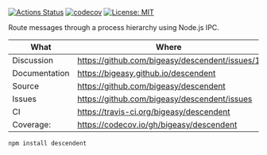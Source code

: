 [![Actions Status](https://github.com/bigeasy/descendent/workflows/Node%20CI/badge.svg)](https://github.com/bigeasy/descendent/actions)
[![codecov](https://codecov.io/gh/bigeasy/descendent/branch/master/graph/badge.svg)](https://codecov.io/gh/bigeasy/descendent)
[![License: MIT](https://img.shields.io/badge/License-MIT-yellow.svg)](https://opensource.org/licenses/MIT)

Route messages through a process hierarchy using Node.js IPC.

| What          | Where                                             |
| --- | --- |
| Discussion    | https://github.com/bigeasy/descendent/issues/1    |
| Documentation | https://bigeasy.github.io/descendent              |
| Source        | https://github.com/bigeasy/descendent             |
| Issues        | https://github.com/bigeasy/descendent/issues      |
| CI            | https://travis-ci.org/bigeasy/descendent          |
| Coverage:     | https://codecov.io/gh/bigeasy/descendent          |


```
npm install descendent
```
